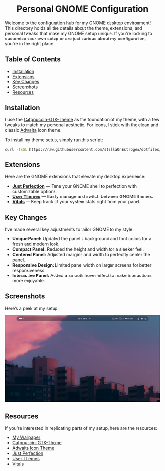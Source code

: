 <h1 align="center">Personal GNOME Configuration</h1>

Welcome to the configuration hub for my GNOME desktop environment! This directory holds all the details about the theme, extensions, and personal tweaks that make my GNOME setup unique. If you're looking to customize your own setup or are just curious about my configuration, you're in the right place.

## Table of Contents
- [Installation](#installation)
- [Extensions](#extensions)
- [Key Changes](#key-changes)
- [Screenshots](#screenshots)
- [Resources](#resources)

## Installation

I use the [Catppuccin-GTK-Theme](https://github.com/Fausto-Korpsvart/Catppuccin-GTK-Theme) as the foundation of my theme, with a few tweaks to match my personal aesthetic. For icons, I stick with the clean and classic [Adwaita](https://gitlab.gnome.org/GNOME/gtk/-/tree/master/gtk/theme/Adwaita) icon theme.

To install my theme setup, simply run this script:

```bash
curl -fsSL https://raw.githubusercontent.com/stellaOnEstrogen/dotfiles/main/machines/personal/scripts/install_theme.sh | sudo bash
```

## Extensions

Here are the GNOME extensions that elevate my desktop experience:

- **[Just Perfection](https://extensions.gnome.org/extension/3843/just-perfection/)** — Tune your GNOME shell to perfection with customizable options.
- **[User Themes](https://extensions.gnome.org/extension/19/user-themes/)** — Easily manage and switch between GNOME themes.
- **[Vitals](https://extensions.gnome.org/extension/1460/vitals/)** — Keep track of your system stats right from your panel.

## Key Changes

I’ve made several key adjustments to tailor GNOME to my style:

- **Unique Panel:** Updated the panel's background and font colors for a fresh and modern look.
- **Compact Panel:** Reduced the height and width for a sleeker feel.
- **Centered Panel:** Adjusted margins and width to perfectly center the panel.
- **Responsive Design:** Limited panel width on larger screens for better responsiveness.
- **Interactive Panel:** Added a smooth hover effect to make interactions more enjoyable.

## Screenshots

Here’s a peek at my setup:

![Main Screen](../../assets/gnome-theme/desktop.png)

## Resources

If you're interested in replicating parts of my setup, here are the resources:

- [My Wallpaper](../../assets/gnome-theme/wallpaper.png)
- [Catppuccin-GTK-Theme](https://github.com/Fausto-Korpsvart/Catppuccin-GTK-Theme)
- [Adwaita Icon Theme](https://gitlab.gnome.org/GNOME/gtk/-/tree/master/gtk/theme/Adwaita)
- [Just Perfection](https://extensions.gnome.org/extension/3843/just-perfection/)
- [User Themes](https://extensions.gnome.org/extension/19/user-themes/)
- [Vitals](https://extensions.gnome.org/extension/1460/vitals/)
